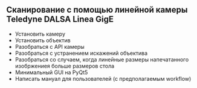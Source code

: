 ## Сканирование с помощью линейной камеры Teledyne DALSA Linea GigE

* Установить камеру
* Установить объектив
* Разобраться с API камеры
* Разобраться с устранением искажений объектива
* Разобраться со случаем, когда линейные размеры напечатанного изобржениея больше размеров стола
* Минимальный GUI на PyQt5
* Написать мануал для пользователей (с предполагаемым workflow)
